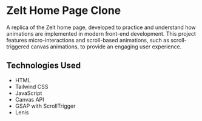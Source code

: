 # Zelt Home Page Clone

A replica of the Zelt home page, developed to practice and understand how animations are implemented in modern front-end development. This project features micro-interactions and scroll-based animations, such as scroll-triggered canvas animations, to provide an engaging user experience.

## Technologies Used

- HTML
- Tailwind CSS
- JavaScript
- Canvas API
- GSAP with ScrollTrigger
- Lenis
